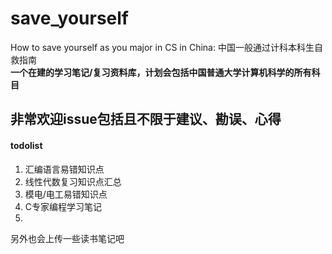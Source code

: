 # save_yourself
How to save yourself as you major in CS in China: 中国一般通过计科本科生自救指南<br/>
**一个在建的学习笔记/复习资料库，计划会包括中国普通大学计算机科学的所有科目**
## 非常欢迎issue包括且不限于建议、勘误、心得
#### todolist
1. 汇编语言易错知识点
2. 线性代数复习知识点汇总 
3. 模电/电工易错知识点
4. C专家编程学习笔记
4. 
另外也会上传一些读书笔记吧

